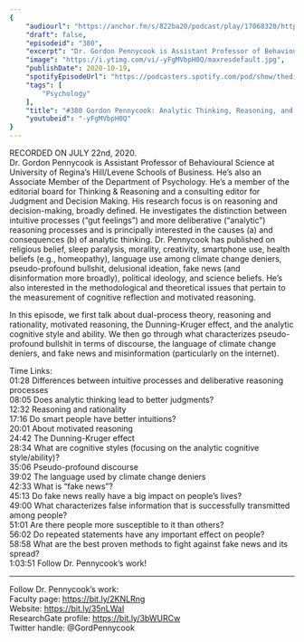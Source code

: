 ```yaml
---
{
	"audiourl": "https://anchor.fm/s/822ba20/podcast/play/17068320/https%3A%2F%2Fd3ctxlq1ktw2nl.cloudfront.net%2Fstaging%2F2020-6-25%2F974f6d24-b949-b84d-0df2-f023ecf3b368.m4a",
	"draft": false,
	"episodeid": "380",
	"excerpt": "Dr. Gordon Pennycook is Assistant Professor of Behavioural Science at University of Regina’s Hill/Levene Schools of Business. He’s also an Associate Member of the Department of Psychology. He’s a member of the editorial board for Thinking & Reasoning and a consulting editor for Judgment and Decision Making. His research focus is on reasoning and decision-making, broadly defined. He investigates the distinction between intuitive processes (“gut feelings”) and more deliberative (“analytic”) reasoning processes and is principally interested in the causes (a) and consequences (b) of analytic thinking. Dr. Pennycook has published on religious belief, sleep paralysis, morality, creativity, smartphone use, health beliefs (e.g., homeopathy), language use among climate change deniers, pseudo-profound bullshit, delusional ideation, fake news (and disinformation more broadly), political ideology, and science beliefs. He’s also interested in the methodological and theoretical issues that pertain to the measurement of cognitive reflection and motivated reasoning.",
	"image": "https://i.ytimg.com/vi/-yFgMVbpH0Q/maxresdefault.jpg",
	"publishDate": 2020-10-19,
	"spotifyEpisodeUrl": "https://podcasters.spotify.com/pod/show/thedissenter/episodes/380-Gordon-Pennycook-Analytic-Thinking--Reasoning--and-Fake-News-eh7cr0",
	"tags": [
		"Psychology"
	],
	"title": "#380 Gordon Pennycook: Analytic Thinking, Reasoning, and Fake News",
	"youtubeid": "-yFgMVbpH0Q"
}
---
```

RECORDED ON JULY 22nd, 2020.  
Dr. Gordon Pennycook is Assistant Professor of Behavioural Science at University of Regina’s Hill/Levene Schools of Business. He’s also an Associate Member of the Department of Psychology. He’s a member of the editorial board for Thinking & Reasoning and a consulting editor for Judgment and Decision Making. His research focus is on reasoning and decision-making, broadly defined. He investigates the distinction between intuitive processes (“gut feelings”) and more deliberative (“analytic”) reasoning processes and is principally interested in the causes (a) and consequences (b) of analytic thinking. Dr. Pennycook has published on religious belief, sleep paralysis, morality, creativity, smartphone use, health beliefs (e.g., homeopathy), language use among climate change deniers, pseudo-profound bullshit, delusional ideation, fake news (and disinformation more broadly), political ideology, and science beliefs. He’s also interested in the methodological and theoretical issues that pertain to the measurement of cognitive reflection and motivated reasoning.

In this episode, we first talk about dual-process theory, reasoning and rationality, motivated reasoning, the Dunning-Kruger effect, and the analytic cognitive style and ability. We then go through what characterizes pseudo-profound bullshit in terms of discourse, the language of climate change deniers, and fake news and misinformation (particularly on the internet).

Time Links:  
<time>01:28</time> Differences between intuitive processes and deliberative reasoning processes  
<time>08:05</time> Does analytic thinking lead to better judgments?  
<time>12:32</time> Reasoning and rationality  
<time>17:16</time> Do smart people have better intuitions?  
<time>20:01</time> About motivated reasoning  
<time>24:42</time> The Dunning-Kruger effect  
<time>28:34</time> What are cognitive styles (focusing on the analytic cognitive style/ability)?  
<time>35:06</time> Pseudo-profound discourse  
<time>39:02</time> The language used by climate change deniers  
<time>42:33</time> What is “fake news”?  
<time>45:13</time> Do fake news really have a big impact on people’s lives?  
<time>49:00</time> What characterizes false information that is successfully transmitted among people?  
<time>51:01</time> Are there people more susceptible to it than others?  
<time>56:02</time> Do repeated statements have any important effect on people?  
<time>58:58</time> What are the best proven methods to fight against fake news and its spread?  
<time>1:03:51</time> Follow Dr. Pennycook’s work!

---

Follow Dr. Pennycook’s work:  
Faculty page: https://bit.ly/2KNLRng  
Website: https://bit.ly/35nLWaI  
ResearchGate profile: https://bit.ly/3bWURCw  
Twitter handle: @GordPennycook
